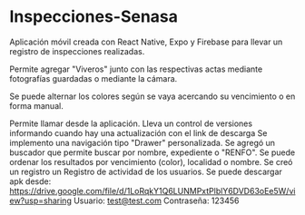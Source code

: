# Inspecciones-Senasa
Aplicación móvil creada con React Native, Expo y Firebase para llevar un registro de inspecciones realizadas.

Permite agregar "Viveros" junto con las respectivas actas mediante fotografías guardadas o mediante la cámara.

Se puede alternar los colores según se vaya acercando su vencimiento o en forma manual.

Permite llamar desde la aplicación.
Lleva un control de versiones informando cuando hay una actualización con el link de descarga
Se implemento una navigación tipo "Drawer" personalizada.
Se agregó un buscador que permite buscar por nombre, expediente o "RENFO".
Se puede ordenar los resultados por vencimiento (color), localidad o nombre.
Se creó un registro un Registro de actividad de los usuarios.
Se puede descargar apk desde: https://drive.google.com/file/d/1LoRqkY1Q6LUNMPxtPlblY6DVD63oEe5W/view?usp=sharing
Usuario: test@test.com
Contraseña: 123456
